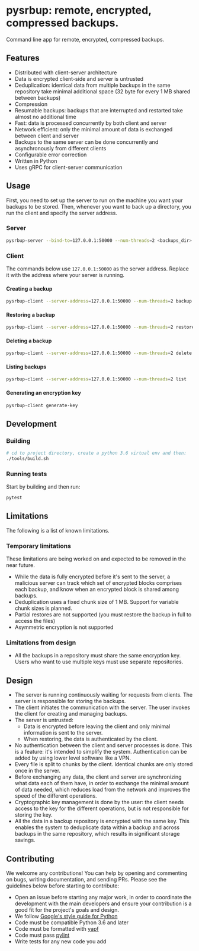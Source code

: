 # pysrbup: remote, encrypted, compressed backups.

Command line app for remote, encrypted, compressed backups.

## Features

- Distributed with client-server architecture
- Data is encrypted client-side and server is untrusted
- Deduplication: identical data from multiple backups in the same repository take minimal additional space (32 byte for every 1 MB shared between backups)
- Compression
- Resumable backups: backups that are interrupted and restarted take almost no additional time
- Fast: data is processed concurrently by both client and server
- Network efficient: only the minimal amount of data is exchanged between client and server
- Backups to the same server can be done concurrently and asynchronously from different clients
- Configurable error correction
- Written in Python
- Uses gRPC for client-server communication

## Usage

First, you need to set up the server to run on the machine you want your backups to be stored. Then, whenever you want to back up a directory, you run the client and specify the server address.

### Server

```sh
pysrbup-server --bind-to=127.0.0.1:50000 --num-threads=2 <backups_dir>
```

### Client

The commands below use `127.0.0.1:50000` as the server address. Replace it with the address where your server is running.

#### Creating a backup

```sh
pysrbup-client --server-address=127.0.0.1:50000 --num-threads=2 backup <backup_dir> <key_file>
```

#### Restoring a backup

```sh
pysrbup-client --server-address=127.0.0.1:50000 --num-threads=2 restore <backup_id> <restore_dir> <key_file>
```

#### Deleting a backup

```sh
pysrbup-client --server-address=127.0.0.1:50000 --num-threads=2 delete <backup_id> <key_file>
```

#### Listing backups

```sh
pysrbup-client --server-address=127.0.0.1:50000 --num-threads=2 list
```

#### Generating an encryption key

```sh
pysrbup-client generate-key
```

## Development

### Building

```sh
# cd to project directory, create a python 3.6 virtual env and then:
./tools/build.sh
```

### Running tests

Start by building and then run:

```sh
pytest
```

## Limitations

The following is a list of known limitations.

### Temporary limitations

These limitations are being worked on and expected to be removed in the near future.

- While the data is fully encrypted before it's sent to the server, a malicious server can track which set of encrypted blocks comprises each backup, and know when an encrypted block is shared among backups.
- Deduplication uses a fixed chunk size of 1 MB. Support for variable chunk sizes is planned.
- Partial restores are not supported (you must restore the backup in full to access the files)
- Asymmetric encryption is not supported

### Limitations from design

- All the backups in a repository must share the same encryption key. Users who want to use multiple keys must use separate repositories.

## Design

- The server is running continuously waiting for requests from clients. The server is responsible for storing the backups.
- The client initiates the communication with the server. The user invokes the client for creating and managing backups.
- The server is untrusted:
  - Data is encrypted before leaving the client and only minimal information is sent to the server.
  - When restoring, the data is authenticated by the client.
- No authentication between the client and server processes is done. This is a feature: it's intended to simplify the system. Authentication can be added by using lower level software like a VPN.
- Every file is split to chunks by the client. Identical chunks are only stored once in the server.
- Before exchanging any data, the client and server are synchronizing what data each of them have, in order to exchange the minimal amount of data needed, which reduces load from the network and improves the speed of the different operations.
- Cryptographic key management is done by the user: the client needs access to the key for the different operations, but is not responsible for storing the key.
- All the data in a backup repository is encrypted with the same key. This enables the system to deduplicate data within a backup and across backups in the same repository, which results in significant storage savings.

## Contributing

We welcome any contributions!
You can help by opening and commenting on bugs, writing documentation, and sending PRs. Please see the guidelines below before starting to contribute:

- Open an issue before starting any major work, in order to coordinate the development with the main developers and ensure your contribution is a good fit for the project's goals and design.
- We follow [Google's style guide for Python](https://google.github.io/styleguide/pyguide.html)
- Code must be compatible Python 3.6 and later
- Code must be formatted with [yapf](https://github.com/google/yapf)
- Code must pass [pylint](https://www.pylint.org/)
- Write tests for any new code you add
